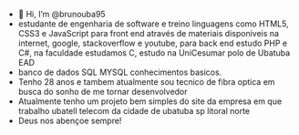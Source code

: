 - 👋 Hi, I’m @brunouba95
- estudante de engenharia de software e treino linguagens como HTML5, CSS3 e JavaScript para front end através de materiais disponiveis na
internet, google, stackoverflow e youtube, para back end estudo PHP e C#, na faculdade estudamos C, estudo na UniCesumar polo de Ubatuba EAD
-  banco de dados SQL MYSQL conhecimentos basicos.
-  Tenho 28 anos e tambem atualmente sou tecnico de fibra optica em busca do sonho de me tornar desenvolvedor
-  Atualmente tenho um projeto bem simples do site da empresa em que trabalho ubatell telecom da cidade de ubatuba sp litoral norte
-  Deus nos abençoe sempre!
<!---
brunouba95/brunouba95 is a ✨ special ✨ repository because its `README.md` (this file) appears on your GitHub profile.
You can click the Preview link to take a look at your changes.
--->
